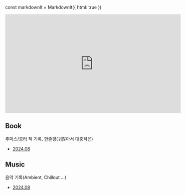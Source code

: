 const markdownIt = MarkdownIt({
  html: true
})


<div markdown="1"><aside><iframe width="560" height="315" src="https://www.youtube.com/embed/yH1kp0A_LzQ?si=gcBrFZ2pqQusc-kf" title="YouTube video player" frameborder="0" allow="accelerometer; autoplay; clipboard-write; encrypted-media; gyroscope; picture-in-picture; web-share" referrerpolicy="strict-origin-when-cross-origin" allowfullscreen></iframe></aside></div>
  
## Book
추미스/호러 책 기록, 한줄평(귀찮아서 대충적은)
- [2024.08](Book/2024.08.md)

## Music
음악 기록(Ambient, Chillout ...)
- [2024.08](Music/2024.08.md)
